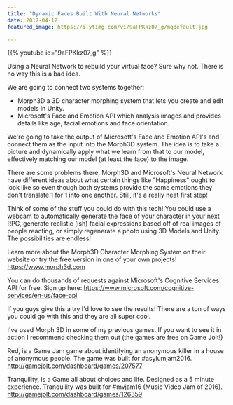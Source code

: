 ```yaml
---
title: "Dynamic Faces Built With Neural Networks"
date: 2017-04-12
featured_image: https://i.ytimg.com/vi/9aFPKkz07_g/mqdefault.jpg

---
```


{{% youtube id="9aFPKkz07_g" %}}

Using a Neural Network to rebuild your virtual face? Sure why not. There is no way this is a bad idea.

We are going to connect two systems together:
- Morph3D a 3D character morphing system that lets you create and edit models in Unity.
- Microsoft's Face and Emotion API which analysis images and provides details like age, facial emotions and face orientation.

We're going to take the output of Microsoft's Face and Emotion API's and connect them as the input into the Morph3D system. The idea is to take a picture and dynamically apply what we learn from that to our model, effectively matching our model (at least the face) to the image.

There are some problems there, Morph3D and Microsoft's Neural Network have different ideas about what certain things like "Happiness" ought to look like so even though both systems provide the same emotions they don't translate 1 for 1 into one another. Still, it's a really neat first step!

Think of some of the stuff you could do with this tech! You could use a webcam to automatically generate the face of your character in your next RPG, generate realistic (ish) facial expressions based off of real images of people reacting, or simply regenerate a photo using 3D Models and Unity. The possibilities are endless!

Learn more about the Morph3D Character Morphing System on their website or try the free version in one of your own projects! https://www.morph3d.com

You can do thousands of requests against Microsoft's Cognitive Services API for free. Sign up here: https://www.microsoft.com/cognitive-services/en-us/face-api

If you guys give this a try I'd love to see the results! There are a ton of ways you could go with this and they are all super cool.

I've used Morph 3D in some of my previous games. If you want to see it in action I recommend checking them out (the games are free on Game Jolt!)

Red, is a Game Jam game about identifying an anonymous killer in a house of anonymous people. The game was built for #asylumjam2016. http://gamejolt.com/dashboard/games/207577

Tranquility, is a Game all about choices and life. Designed as a 5 minute experience. Tranquility was built for #mvjam16 (Music Video Jam of 2016). http://gamejolt.com/dashboard/games/126359